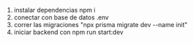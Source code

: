 1. instalar dependencias npm i
2. conectar con base de datos .env
3. correr las migraciones "npx prisma migrate dev --name init"
4. iniciar backend con npm run start:dev
